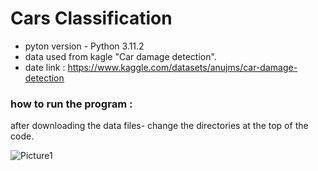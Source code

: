 # Cars Classification
* pyton version - Python 3.11.2
*  data used from kagle "Car damage detection". <br /> 
*  date link : https://www.kaggle.com/datasets/anujms/car-damage-detection

### how to run the program : 
after downloading the data files- change the directories at the top of the code. 

![Picture1](https://github.com/YuvalBar-or/CarsClassification/assets/118693941/9022bd65-8605-4786-a121-67ad87a6b424)
